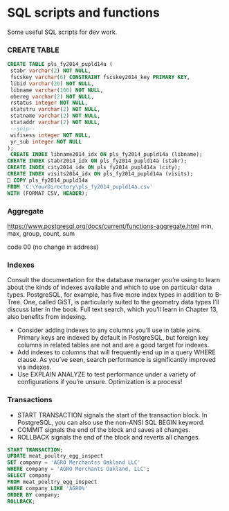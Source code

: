 # SQL scripts and functions

Some useful SQL scripts for dev work.

### CREATE TABLE

``` sql
CREATE TABLE pls_fy2014_pupld14a (
 stabr varchar(2) NOT NULL,
 fscskey varchar(6) CONSTRAINT fscskey2014_key PRIMARY KEY,
 libid varchar(20) NOT NULL,
 libname varchar(100) NOT NULL,
 obereg varchar(2) NOT NULL,
 rstatus integer NOT NULL,
 statstru varchar(2) NOT NULL,
 statname varchar(2) NOT NULL,
 stataddr varchar(2) NOT NULL,
 --snip--
 wifisess integer NOT NULL,
 yr_sub integer NOT NULL
);
 CREATE INDEX libname2014_idx ON pls_fy2014_pupld14a (libname);
CREATE INDEX stabr2014_idx ON pls_fy2014_pupld14a (stabr);
CREATE INDEX city2014_idx ON pls_fy2014_pupld14a (city);
CREATE INDEX visits2014_idx ON pls_fy2014_pupld14a (visits);
 COPY pls_fy2014_pupld14a
FROM 'C:\YourDirectory\pls_fy2014_pupld14a.csv'
WITH (FORMAT CSV, HEADER);
```

### Aggregate

https://www.postgresql.org/docs/current/functions-aggregate.html
min, max, group, count, sum

code 00 (no change in address)

### Indexes

Consult the documentation for the database manager you’re using to
learn about the kinds of indexes available and which to use on particular data types. PostgreSQL, for example, has five more index types in
addition to B-Tree. One, called GiST, is particularly suited to the geometry data types I’ll discuss later in the book. Full text search, which
you’ll learn in Chapter 13, also benefits from indexing.
- Consider adding indexes to any columns you’ll use in table joins. Primary
keys are indexed by default in PostgreSQL, but foreign key columns in
related tables are not and are a good target for indexes.
- Add indexes to columns that will frequently end up in a query WHERE
clause. As you’ve seen, search performance is significantly improved
via indexes.
- Use EXPLAIN ANALYZE to test performance under a variety of configurations if you’re unsure. Optimization is a process!

### Transactions

- START TRANSACTION signals the start of the transaction block. In PostgreSQL, you can also use the non-ANSI SQL BEGIN keyword.
- COMMIT signals the end of the block and saves all changes.
- ROLLBACK signals the end of the block and reverts all changes.

```sql
START TRANSACTION;
UPDATE meat_poultry_egg_inspect
SET company = 'AGRO Merchantss Oakland LLC'
WHERE company = 'AGRO Merchants Oakland, LLC';
SELECT company
FROM meat_poultry_egg_inspect
WHERE company LIKE 'AGRO%'
ORDER BY company;
ROLLBACK;
```
